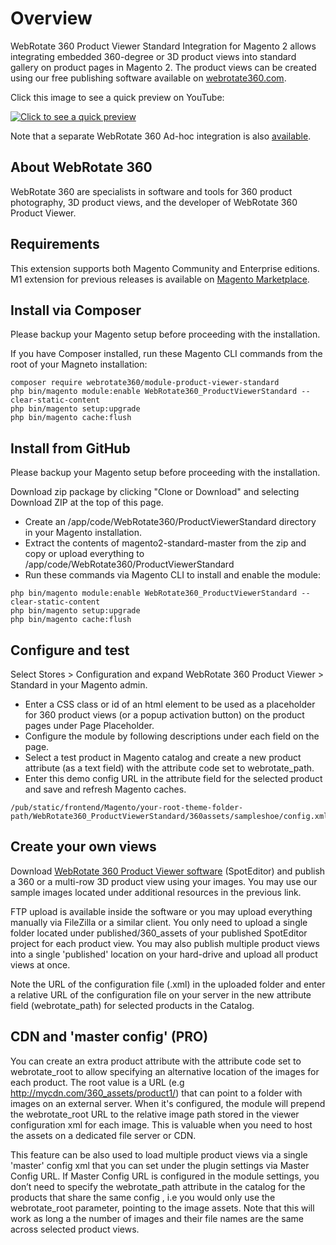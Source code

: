 # Overview

WebRotate 360 Product Viewer Standard Integration for Magento 2 allows integrating embedded 360-degree or 3D product views into standard gallery on product pages in Magento 2. The product views can be created using our free publishing software available on [webrotate360.com](http://www.webrotate360.com/products/webrotate-360-product-viewer.aspx). 

Click this image to see a quick preview on YouTube: 

[![Click to see a quick preview](https://img.youtube.com/vi/XgEHlmGYQYw/0.jpg)](https://www.youtube.com/watch?v=XgEHlmGYQYw)

Note that a separate WebRotate 360 Ad-hoc integration is also [available](https://github.com/webrotate360/magento2-adhoc). 


## About WebRotate 360

WebRotate 360 are specialists in software and tools for 360 product photography, 3D product views, and the developer of WebRotate 360 Product Viewer.


## Requirements

This extension supports both Magento Community and Enterprise editions. M1 extension for previous releases is available on [Magento Marketplace](https://marketplace.magento.com/webrotate360-webrotate360-catalog.html).


## Install via Composer

Please backup your Magento setup before proceeding with the installation.

If you have Composer installed, run these Magento CLI commands from the root of your Magneto installation:
```shell
composer require webrotate360/module-product-viewer-standard
php bin/magento module:enable WebRotate360_ProductViewerStandard --clear-static-content 
php bin/magento setup:upgrade
php bin/magento cache:flush
```


## Install from GitHub

Please backup your Magento setup before proceeding with the installation.

Download zip package by clicking "Clone or Download" and selecting Download ZIP at the top of this page. 

 * Create an /app/code/WebRotate360/ProductViewerStandard directory in your Magento installation.
 * Extract the contents of magento2-standard-master from the zip and copy or upload everything to /app/code/WebRotate360/ProductViewerStandard
 * Run these commands via Magento CLI  to install and enable the module:
 
 ```shell
php bin/magento module:enable WebRotate360_ProductViewerStandard --clear-static-content  
php bin/magento setup:upgrade
php bin/magento cache:flush
```


## Configure and test

Select Stores > Configuration and expand WebRotate 360 Product Viewer > Standard in your Magento admin. 

* Enter a CSS class or id of an html element to be used as a placeholder for 360 product views (or a popup activation button) on the product pages under Page Placeholder.
* Configure the module by following descriptions under each field on the page.
* Select a test product in Magento catalog and create a new product attribute (as a text field) with the attribute code set to webrotate_path.
* Enter this demo config URL in the attribute field for the selected product and save and refresh Magento caches.

 ```shell
 /pub/static/frontend/Magento/your-root-theme-folder-path/WebRotate360_ProductViewerStandard/360assets/sampleshoe/config.xml
 ```


## Create your own views

Download [WebRotate 360 Product Viewer software](http://www.webrotate360.com/products/webrotate-360-product-viewer.aspx) (SpotEditor) and publish a 360 or a multi-row 3D product view using your images. You may use our sample images located under additional resources in the previous link.

FTP upload is available inside the software or you may upload everything manually via FileZilla or a similar client. You only need to upload a single folder located under published/360_assets of your published SpotEditor project for each product view. You may also publish multiple product views into a single 'published' location on your hard-drive and upload all product views at once.

Note the URL of the configuration file (.xml) in the uploaded folder and enter a relative URL of the configuration file on your server in the new attribute field (webrotate_path) for selected products in the Catalog.


## CDN and 'master config' (PRO)

You can create an extra product attribute with the attribute code set to webrotate_root to allow specifying an alternative location of the images for each product. The root value is a URL (e.g http://mycdn.com/360_assets/product1/) that can point to a folder with images on an external server. When it's configured, the module will prepend the webrotate_root URL to the relative image path stored in the viewer configuration xml for each image. This is valuable when you need to host the assets on a dedicated file server or CDN.

This feature can be also used to load multiple product views via a single 'master' config xml that you can set under the plugin settings via Master Config URL. If Master Config URL is configured in the module settings, you don’t need to specify the webrotate_path attribute in the catalog for the products that share the same config , i.e you would only use the webrotate_root parameter, pointing to the image assets. Note that this will work as long a the number of images and their file names are the same across selected product views. 
